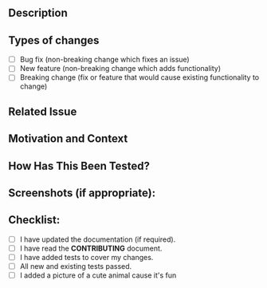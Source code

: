 <!--- Provide a general summary of your changes in the Title above -->

## Description

<!--- Describe your changes in detail -->

## Types of changes

<!--- What types of changes does your code introduce? Put an `x` in all the boxes that apply: -->

- [ ] Bug fix (non-breaking change which fixes an issue)
- [ ] New feature (non-breaking change which adds functionality)
- [ ] Breaking change (fix or feature that would cause existing functionality to change)

## Related Issue

<!--- If suggesting a new feature or change, please discuss it in an issue first (if possible) -->
<!--- If fixing a bug, there should be an issue describing it with steps to reproduce -->
<!--- Please link to the issue here (e.g. Fixes #1, Closes #2): -->

## Motivation and Context

<!--- Why is this change required? What problem does it solve? -->

## How Has This Been Tested?

<!--- Please describe in detail how you tested your changes. -->
<!--- Include details of your testing environment, and the tests you ran to -->
<!--- see how your change affects other areas of the code, etc. -->
<!--- Unit tests are expected for all changes. -->

## Screenshots (if appropriate):

## Checklist:

<!--- Go over all the following points, and put an `x` in all the boxes that apply. -->
<!--- If you're unsure about any of these, don't hesitate to ask. We're here to help! -->

- [ ] I have updated the documentation (if required).
- [ ] I have read the **CONTRIBUTING** document.
- [ ] I have added tests to cover my changes.
- [ ] All new and existing tests passed.
- [ ] I added a picture of a cute animal cause it's fun
